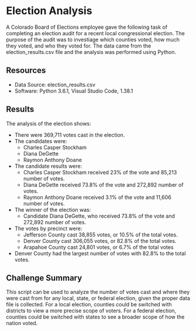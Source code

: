 # Election Analysis

A Colorado Board of Elections employee gave the following task of completing an election audit for a recent local congressional election. The purpose of the audit was to investiage which counties voted, how much they voted, and who they voted for. The data came from the election_results.csv file and the analysis was performed using Python. 

## Resources

- Data Source: election_results.csv
- Software: Python 3.6.1, Visual Studio Code, 1.38.1

## Results

The analysis of the election shows:
- There were 369,711 votes cast in the election. 
- The candidates were:
  - Charles Casper Stockham
  - Diana DeGette
  - Raymon Anthony Doane
- The candidate results were: 
  - Charles Casper Stockham received 23% of the vote and 85,213 number of votes. 
  - Diana DeGette received 73.8% of the vote and 272,892 number of votes. 
  - Raymon Anthony Doane received 3.1% of the vote and 11,606 number of votes. 
- The winner of the election was:
  - Candidate Diana DeGette, who received 73.8% of the vote and 272,892 number of votes. 
- The votes by precinct were:
  - Jefferson County cast 38,855 votes, or 10.5% of the total votes. 
  - Denver County cast 306,055 votes, or 82.8% of the total votes. 
  - Arapahoe County cast 24,801 votes, or 6.7% of the total votes
- Denver County had the largest number of votes with 82.8% to the total votes.  

## Challenge Summary

This script can be used to analyze the number of votes cast and where they were cast from for any local, state, or federal election, given the proper data file is collected. For a local election, counties could be switched with districts to view a more precise scope of voters. For a federal election, counties could be switched with states to see a broader scope of how the nation voted. 

